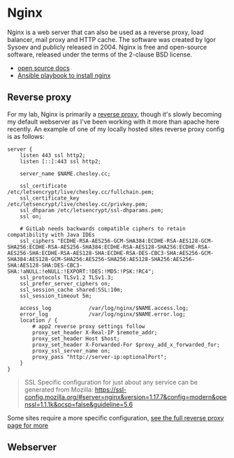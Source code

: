 # Nginx
Nginx is a web server that can also be used as a reverse proxy, load balancer, mail proxy and HTTP cache. The software was created by Igor Sysoev and publicly released in 2004. Nginx is free and open-source software, released under the terms of the 2-clause BSD license.
- [open source docs](https://nginx.org/en/docs/)
- [Ansible playbook to install nginx](https://code.chesleyfamily.com/wchesley/ansible-playbooks)

## Reverse proxy
For my lab, Nginx is primarily a [reverse proxy](https://nginx.org/en/docs/http/ngx_http_proxy_module.html), though it's slowly becoming my default webserver as I've been working with it more than apache here recently. An example of one of my locally hosted sites reverse proxy config is as follows: 
```nginx
server {
    listen 443 ssl http2;
    listen [::]:443 ssl http2;
 
    server_name $NAME.chesley.cc;

    ssl_certificate           /etc/letsencrypt/live/chesley.cc/fullchain.pem;
    ssl_certificate_key       /etc/letsencrypt/live/chesley.cc/privkey.pem;
    ssl_dhparam /etc/letsencrypt/ssl-dhparams.pem;
    ssl on; 

    # GitLab needs backwards compatible ciphers to retain compatibility with Java IDEs
    ssl_ciphers "ECDHE-RSA-AES256-GCM-SHA384:ECDHE-RSA-AES128-GCM-SHA256:ECDHE-RSA-AES256-SHA384:ECDHE-RSA-AES128-SHA256:ECDHE-RSA-AES256-SHA:ECDHE-RSA-AES128-SHA:ECDHE-RSA-DES-CBC3-SHA:AES256-GCM-SHA384:AES128-GCM-SHA256:AES256-SHA256:AES128-SHA256:AES256-SHA:AES128-SHA:DES-CBC3-SHA:!aNULL:!eNULL:!EXPORT:!DES:!MD5:!PSK:!RC4";
    ssl_protocols TLSv1.2 TLSv1.3;
    ssl_prefer_server_ciphers on;
    ssl_session_cache shared:SSL:10m;
    ssl_session_timeout 5m;

    access_log            /var/log/nginx/$NAME.access.log;
    error_log             /var/log/nginx/$NAME.error.log;
    location / {
        # app2 reverse proxy settings follow
        proxy_set_header X-Real-IP $remote_addr;
        proxy_set_header Host $host;
        proxy_set_header X-Forwarded-For $proxy_add_x_forwarded_for;
        proxy_ssl_server_name on;
        proxy_pass "http://server-ip:optionalPort";
    }
}
```

> SSL Specific configuration for just about any service can be generated from Mozilla: https://ssl-config.mozilla.org/#server=nginx&version=1.17.7&config=modern&openssl=1.1.1k&ocsp=false&guideline=5.6

Some sites require a more specific configuration, [see the full reverse proxy page for more](./reverse_proxy.md)

## Webserver